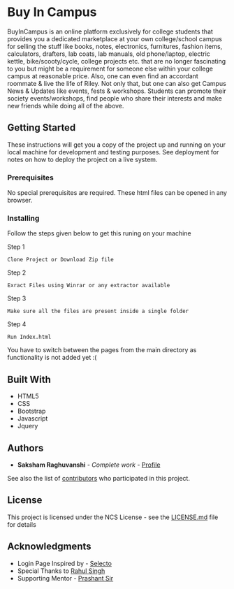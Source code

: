 # Buy In Campus 

BuyInCampus is an online platform exclusively for college students that provides you a dedicated marketplace at your own college/school campus for selling the stuff like  books, notes, electronics,  furnitures, fashion items, calculators, drafters, lab coats, lab manuals, old phone/laptop, electric kettle, bike/scooty/cycle, college projects etc. that are no longer fascinating to you but might be a requirement for someone else within your college campus at reasonable price. Also, one can even find an accordant roommate & live the life of Riley. Not only that, but one can also get Campus News & Updates like events, fests & workshops. Students can promote their society events/workshops, find people who share their interests and make new friends while doing all of the above.

## Getting Started

These instructions will get you a copy of the project up and running on your local machine for development and testing purposes. See deployment for notes on how to deploy the project on a live system.

### Prerequisites

No special prerequisites are required.  These html files can be opened in any browser.



### Installing

Follow the steps given below to get this runing on your machine

Step 1

```
Clone Project or Download Zip file
```

Step 2

```
Exract Files using Winrar or any extractor available
```

Step 3

```
Make sure all the files are present inside a single folder
```

Step 4

```
Run Index.html
```

You have to switch between the pages from the main directory as functionality is not added yet :(


## Built With

* HTML5
* CSS
* Bootstrap
* Javascript
* Jquery


## Authors

* **Saksham Raghuvanshi** - *Complete work* - [Profile](https://github.com/sraghuvanshi)

See also the list of [contributors](https://github.com/your/project/contributors) who participated in this project.

## License

This project is licensed under the NCS License - see the [LICENSE.md](LICENSE.md) file for details

## Acknowledgments

* Login Page Inspired by - [Selecto](https://dribbble.com/selecto)
* Special Thanks to [Rahul Singh](http://hackncs.com/)
* Supporting Mentor - [Prashant Sir](http://hackncs.com/)
